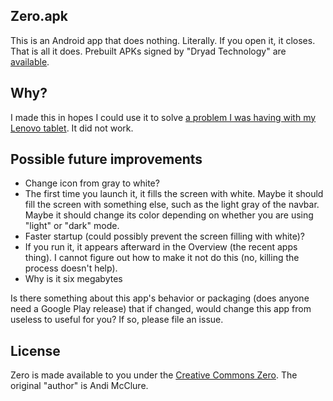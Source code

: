 ## Zero.apk

This is an Android app that does nothing. Literally. If you open it, it closes. That is all it does. Prebuilt APKs signed by "Dryad Technology" are [available](releases/latest).

## Why?

I made this in hopes I could use it to solve [a problem I was having with my Lenovo tablet](https://mastodon.social/@mcc/113032239485815629). It did not work.

## Possible future improvements

- Change icon from gray to white?
- The first time you launch it, it fills the screen with white. Maybe it should fill the screen with something else, such as the light gray of the navbar. Maybe it should change its color depending on whether you are using "light" or "dark" mode.
- Faster startup (could possibly prevent the screen filling with white)?
- If you run it, it appears afterward in the Overview (the recent apps thing). I cannot figure out how to make it not do this (no, killing the process doesn't help).
- Why is it six megabytes

Is there something about this app's behavior or packaging (does anyone need a Google Play release) that if changed, would change this app from useless to useful for you? If so, please file an issue.

## License

Zero is made available to you under the [Creative Commons Zero](https://creativecommons.org/public-domain/cc0/). The original "author" is Andi McClure.
